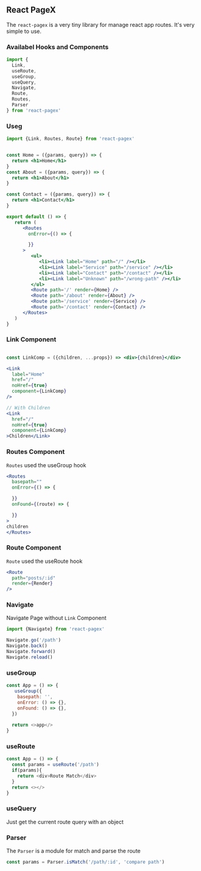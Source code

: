 
## React PageX

The `react-pagex` is a very tiny library for manage react app routes. It's very simple to use.



### Availabel Hooks and Components

```js
import {
  Link, 
  useRoute, 
  useGroup, 
  useQuery,
  Navigate, 
  Route, 
  Routes, 
  Parser
} from 'react-pagex'

```




### Useg

```jsx
import {Link, Routes, Route} from 'react-pagex'


const Home = ({params, query}) => {
  return <h1>Home</h1>
}
const About = ({params, query}) => {
  return <h1>About</h1>
}

const Contact = ({params, query}) => {
  return <h1>Contact</h1>
}

export default () => {
   return (
      <Routes
        onError={() => {

        }}
      >
         <ul>
            <li><Link label="Home" path="/" /></li>
            <li><Link label="Service" path="/service" /></li>
            <li><Link label="Contact" path="/contact" /></li>
            <li><Link label="Unknown" path="/wrong-path" /></li>
         </ul>
         <Route path='/' render={Home} />
         <Route path='/about' render={About} />
         <Route path='/service' render={Service} />
         <Route path='/contact' render={Contact} />
      </Routes>
   )
}

```

### Link Component

```jsx

const LinkComp = ({children, ...props}) => <div>{children}</div>

<Link 
  label="Home"
  href="/"
  noHref={true}
  component={LinkComp}
/>

// With Children
<Link 
  href="/"
  noHref={true}
  component={LinkComp}
>Children</Link>

```

### Routes Component
`Routes` used the useGroup hook
```jsx
<Routes 
  basepath=""
  onError={() => {

  }}
  onFound={(route) => {

  }}
>
children
</Routes>

```

### Route Component
`Route` used the useRoute hook
```jsx
<Route 
  path="posts/:id"
  render={Render}
/>

```



### Navigate
Navigate Page without `Link` Component

```js
import {Navigate} from 'react-pagex'

Navigate.go('/path')
Navigate.back()
Navigate.forward()
Navigate.reload()

```



### useGroup

```js
const App = () => {
   useGroup({
    basepath: '',
    onError: () => {},
    onFound: () => {},
  })
  
  return <>app</>
}

```


### useRoute

```js
const App = () => {
  const params = useRoute('/path')
  if(params){
    return <div>Route Match</div> 
  }
  return <></>
}

```

### useQuery
Just get the current route query with an object


### Parser
The `Parser` is a module for match and parse the route
```js
const params = Parser.isMatch('/path/:id', 'compare path')
```